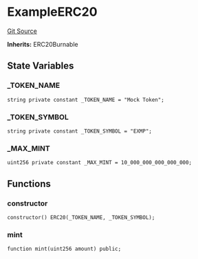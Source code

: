 # ExampleERC20
[Git Source](https://github.com/ava-labs/teleporter/blob/dde09fbf56cc395da6bfd76c7f894a3cf5b2cd9e/src/Mocks/ExampleERC20.sol)

**Inherits:**
ERC20Burnable


## State Variables
### _TOKEN_NAME

```solidity
string private constant _TOKEN_NAME = "Mock Token";
```


### _TOKEN_SYMBOL

```solidity
string private constant _TOKEN_SYMBOL = "EXMP";
```


### _MAX_MINT

```solidity
uint256 private constant _MAX_MINT = 10_000_000_000_000_000;
```


## Functions
### constructor


```solidity
constructor() ERC20(_TOKEN_NAME, _TOKEN_SYMBOL);
```

### mint


```solidity
function mint(uint256 amount) public;
```

